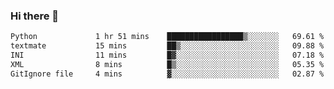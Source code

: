 ### Hi there 👋

<!--START_SECTION:waka-->

```txt
Python             1 hr 51 mins    █████████████████▒░░░░░░░   69.61 %
textmate           15 mins         ██▒░░░░░░░░░░░░░░░░░░░░░░   09.88 %
INI                11 mins         █▓░░░░░░░░░░░░░░░░░░░░░░░   07.18 %
XML                8 mins          █▒░░░░░░░░░░░░░░░░░░░░░░░   05.35 %
GitIgnore file     4 mins          ▓░░░░░░░░░░░░░░░░░░░░░░░░   02.87 %
```

<!--END_SECTION:waka-->

<!--
**Jonas-VanHaeken/Jonas-VanHaeken** is a ✨ _special_ ✨ repository because its `README.md` (this file) appears on your GitHub profile.

Here are some ideas to get you started:

- 🔭 I’m currently working on ...
- 🌱 I’m currently learning ...
- 👯 I’m looking to collaborate on ...
- 🤔 I’m looking for help with ...
- 💬 Ask me about ...
- 📫 How to reach me: ...
- 😄 Pronouns: ...
- ⚡ Fun fact: ...
-->
